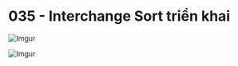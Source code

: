 # 035 - Interchange Sort triển khai  

![Imgur](https://i.imgur.com/M4tyLLe.png)  

![Imgur](https://i.imgur.com/UYHahg5.png)